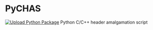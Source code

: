 # PyCHAS
[![Upload Python Package](https://github.com/EinKara/PyCHAS/actions/workflows/python-publish.yml/badge.svg)](https://github.com/EinKara/PyCHAS/actions/workflows/python-publish.yml)
Python C/C++ header amalgamation script
